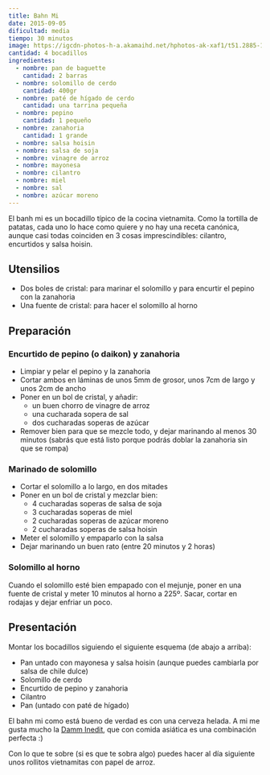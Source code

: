 ```yaml
---
title: Bahn Mi
date: 2015-09-05
dificultad: media
tiempo: 30 minutos
image: https://igcdn-photos-h-a.akamaihd.net/hphotos-ak-xaf1/t51.2885-15/11378140_1617343951884519_466218161_n.jpg
cantidad: 4 bocadillos
ingredientes:
  - nombre: pan de baguette
    cantidad: 2 barras
  - nombre: solomillo de cerdo
    cantidad: 400gr
  - nombre: paté de hígado de cerdo
    cantidad: una tarrina pequeña
  - nombre: pepino
    cantidad: 1 pequeño
  - nombre: zanahoria
    cantidad: 1 grande
  - nombre: salsa hoisin
  - nombre: salsa de soja
  - nombre: vinagre de arroz
  - nombre: mayonesa
  - nombre: cilantro
  - nombre: miel
  - nombre: sal
  - nombre: azúcar moreno
---
```


El banh mi es un bocadillo típico de la cocina vietnamita. Como la tortilla de patatas, cada uno lo hace como quiere y no hay una receta canónica, aunque casi todas coinciden en 3 cosas imprescindibles: cilantro, encurtidos y salsa hoisin.

## Utensilios

- Dos boles de cristal: para marinar el solomillo y para encurtir el pepino con la zanahoria
- Una fuente de cristal: para hacer el solomillo al horno

## Preparación

### Encurtido de pepino (o daikon) y zanahoria

- Limpiar y pelar el pepino y la zanahoria
- Cortar ambos en láminas de unos 5mm de grosor, unos 7cm de largo y unos 2cm de ancho
- Poner en un bol de cristal, y añadir:
  - un buen chorro de vinagre de arroz
  - una cucharada sopera de sal
  - dos cucharadas soperas de azúcar
- Remover bien para que se mezcle todo, y dejar marinando al menos 30 minutos (sabrás que está listo porque podrás doblar la zanahoria sin que se rompa)

### Marinado de solomillo

- Cortar el solomillo a lo largo, en dos mitades
- Poner en un bol de cristal y mezclar bien:
  - 4 cucharadas soperas de salsa de soja
  - 3 cucharadas soperas de miel
  - 2 cucharadas soperas de azúcar moreno
  - 2 cucharadas soperas de salsa hoisin
- Meter el solomillo y empaparlo con la salsa
- Dejar marinando un buen rato (entre 20 minutos y 2 horas)

### Solomillo al horno

Cuando el solomillo esté bien empapado con el mejunje, poner en una fuente de cristal y meter 10 minutos al horno a 225º. Sacar, cortar en rodajas y dejar enfriar un poco.

## Presentación

Montar los bocadillos siguiendo el siguiente esquema (de abajo a arriba):

- Pan untado con mayonesa y salsa hoisin (aunque puedes cambiarla por salsa de chile dulce)
- Solomillo de cerdo
- Encurtido de pepino y zanahoria
- Cilantro
- Pan (untado con paté de hígado)

El bahn mi como está bueno de verdad es con una cerveza helada. A mi me gusta mucho la [Damm Inedit](http://www.ineditdamm.com), que con comida asiática es una combinación perfecta :)

Con lo que te sobre (si es que te sobra algo) puedes hacer al día siguiente unos rollitos vietnamitas con papel de arroz.
